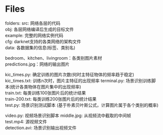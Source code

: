 # Files
folders:
src: 网络各层的代码  
obj: 各层网络编译后生成的目标文件  
example: 完整的网络实例代码   
cfg: darknet支持的各类网络的架构文件   
data: 各数据集的信息(标签、类别名)  

bedroom、kitchen、livingroom：各类别图片素材    
predictions.jpg：网络的输出图片

kic_times.py: 确定训练的图片次数(何时主特征物体的频率趋于稳定)  
kic_times.txt: 训练n次时，图片主特征的出现频率
terminal.py: 场景识别训练脚本(统计各类物体在图片集中的出现频率)   
train.txt: 每类训练100张图片后的统计结果   
train-200.txt: 每类训练200张图片后的统计结果   
test.py: 场景识别测试脚本 (基于朴素贝叶斯公式，计算图片属于各个类别的概率) 

video.py: 视频场景识别脚本
middle.jpg: 从视频流中截取的中间帧  
test.mp4: 源视频文件  
detection.avi: 场景识别输出视频文件 
